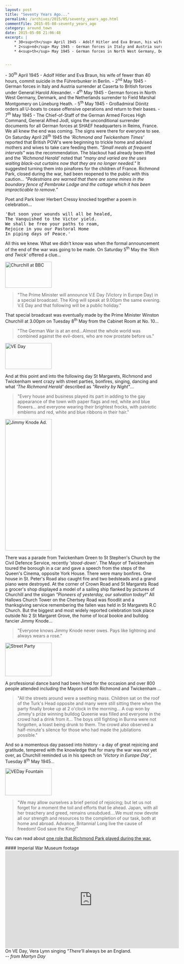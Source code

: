 ```yaml
---
layout: post
title: "Seventy Years Ago..."
permalink: /archives/2015/05/seventy_years_ago.html
commentfile: 2015-05-08-seventy_years_ago
category: around_town
date: 2015-05-08 21:06:48
excerpt: |
    * 30<sup>th</sup> April 1945 - Adolf Hitler and Eva Braun, his wife of fewer than 40 hours, commit suicide in the F&#252;hrerbunker in Berlin.
    * 2<sup>nd</sup> May 1945 - German forces in Italy and Austria surrender at Caserta to British forces under General Harold Alexander.
    * 4<sup>th</sup> May 1945 - German forces in North West Germany, Denmark, and the Netherlands surrender to Field Marshal Montgomery on L&#252;neburg Heath.


---
```


<div markdown="1" class="box">
-   30<sup>th</sup> April 1945 - Adolf Hitler and Eva Braun, his wife of fewer than 40 hours, commit suicide in the Führerbunker in Berlin.
-   2<sup>nd</sup> May 1945 - German forces in Italy and Austria surrender at Caserta to British forces under General Harold Alexander.
-   4<sup>th</sup> May 1945 - German forces in North West Germany, Denmark, and the Netherlands surrender to Field Marshal Montgomery on Lüneburg Heath.
-   5<sup>th</sup> May 1945 - Großadmiral Dönitz orders all U-boats to cease offensive operations and return to their bases.
-   7<sup>th</sup> May 1945 - The Chief-of-Staff of the German Armed Forces High Command, General Alfred Jodl, signs the unconditional surrender documents for all German forces at SHAEF headquarters in Reims, France.

</div>
We all knew the end was coming. The signs were there for everyone to see. On Saturday April 28<sup>th</sup> 1945 the <em>'Richmond and Twickenham Times'</em> reported that British POW's were beginning to trickle home and advised mothers and wives to take care feeding them. <em>"Small meals at frequent intervals"</em> was the recommendation. The blackout had already been lifted and the <em>'Richmond Herald'</em> noted that <em>"many and varied are the uses waiting black-out curtains now that they are no longer needed."</em> It suggested turning them into pinafores for the children of France. Richmond Park, closed during the war, had been reopened to the public with this caution... <em>"Pedestrians are warned that there are some mines in the boundary fence of Pembroke Lodge and the cottage which it has been impracticable to remove."</em>

Poet and Park lover Herbert Cressy knocked together a poem in celebration...

<pre markdown="1" class="poem">
'But soon your wounds will all be healed,
The Vanquished to the Victor yield.
We shall be free your paths to roam,
Rejoice in you our Pastoral Home
In piping days of Peace.'
</pre>

All this we knew. What we didn't know was when the formal announcement of the end of the war was going to be made. On Saturday 5<sup>th</sup> May the <em>'Rich and Twick'</em> offered a clue...

<a href="/assets/images/2015/VE70_Churchill_at_BBC.jpg" title="See larger version of - Churchill at BBC"><img src="/assets/images/2015/VE70_Churchill_at_BBC_thumb.jpg" width="150" height="84" alt="Churchill at BBC" class="photo right" /></a>

> "The Prime Minister will announce V.E Day (Victory in Europe Day) in a special broadcast. The King will speak at 9.00pm the same evening. V.E Day and that following will be a public holiday."

That special broadcast was eventually made by the Prime Minister Winston Churchill at 3.00pm on Tuesday 8<sup>th</sup> May from the Cabinet Room at No. 10...

> "The German War is at an end...Almost the whole world was combined against the evil-doers, who are now prostate before us."

<a href="/assets/images/2015/VE70_VE_Day.jpg" title="See larger version of - VE Day"><img src="/assets/images/2015/VE70_VE_Day_thumb.jpg" width="150" height="84" alt="VE Day" class="photo right" /></a>

And at this point and into the following day St Margarets, Richmond and Twickenham went crazy with street parties, bonfires, singing, dancing and what <em>'The Richmond Herald'</em> described as <em>"Revelry by Night"</em>...

> "Every house and business played its part in adding to the gay appearance of the town with paper flags and red, white and blue flowers... and everyone wearing their brightest frocks, with patriotic emblems and red, white and blue ribbons in their hair."

<a href="/assets/images/2015/VE70_Jimmy_Knode_Ad.jpg" title="See larger version of - Jimmy Knode Ad."><img src="/assets/images/2015/VE70_Jimmy_Knode_Ad_thumb.jpg" width="150" height="424" alt="Jimmy Knode Ad." class="photo right" /></a>

There was a parade from Twickenham Green to St Stephen's Church by the Civil Defence Service, recently <em>'stood-down'</em>. The Mayor of Twickenham toured the borough in a car and gave a speech from the steps of the Queen's Cinema, opposite York House. There were many bonfires. One house in St. Peter's Road also caught fire and two bedsteads and a grand piano were destroyed. At the corner of Crown Road and St Margarets Road a grocer's shop displayed a model of a sailing ship flanked by pictures of Churchill and the slogan <em>"Pioneers of yesterday, our salvation today!"</em> All Hallows Church Tower on the Chertsey Road was floodlit and a thanksgiving service remembering the fallen was held in St Margarets R.C Church. But the biggest and most widely reported celebration took place outside No 2 St Margaret Grove, the home of local bookie and bulldog fancier Jimmy Knode...

> "Everyone knows Jimmy Knode never owes. Pays like lightning and always wears a rose."

<a href="/assets/images/2015/VE70_Street_Party.jpg" title="See larger version of - Street Party"><img src="/assets/images/2015/VE70_Street_Party_thumb.jpg" width="150" height="108" alt="Street Party" class="photo right" /></a>

A professional dance band had been hired for the occasion and over 800 people attended including the Mayors of both Richmond and Twickenham ...

> "All the streets around were a seething mass. Children sat on the roof of the Turk's Head opposite and many were still sitting there when the party finally broke up at 2 o'clock in the morning... A cup won by Jimmy's prize winning bulldog Queenie was filled and everyone in the crowd had a drink from it... The boys still fighting in Burma were not forgotten, a toast being drunk to them. The crowd also observed a half-minute's silence for those who had made the jubilations possible."

And so a momentous day passed into history - a day of great rejoicing and gratitude, tempered with the knowledge that for many the war was not yet over, as Churchill reminded us in his speech on <em>'Victory in Europe Day'</em>, Tuesday 8<sup>th</sup> May 1945...

<a href="/assets/images/2015/VE70_VEDay-Fountain.jpg" title="See larger version of - VEDay Fountain"><img src="/assets/images/2015/VE70_VEDay-Fountain_thumb.jpg" width="150" height="88" alt="VEDay Fountain" class="photo right" /></a>

> "We may allow ourselves a brief period of rejoicing; but let us not forget for a moment the toil and efforts that lie ahead. Japan, with all her treachery and greed, remains unsubdued....We must now devote all our strength and resources to the completion of our task, both at home and abroad. Advance, Britannia! Long live the cause of freedom! God save the King!"

You can read about [one role that Richmond Park played during the war.](/archives/2012/05/richmond_park_starfish_bombing_decoy_sf8a.html)

<div markdown="1" class="box">
#### Imperial War Museum footage

<iframe width="560" height="315" src="https://www.youtube-nocookie.com/embed/_qhLPWcm-0w?rel=0" frameborder="0" allowfullscreen>
</iframe>
On VE Day, Vera Lynn singing <em>"There'</em>ll always be an England.

</div>
<cite>-- from Martyn Day</cite>
